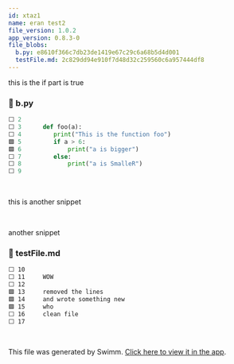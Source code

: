 ```yaml
---
id: xtaz1
name: eran test2
file_version: 1.0.2
app_version: 0.8.3-0
file_blobs:
  b.py: e8610f366c7db23de1419e67c29c6a68b5d4d001
  testFile.md: 2c829dd94e910f7d48d32c259560c6a957444df8
---
```


this is the if part is true
<!-- NOTE-swimm-snippet: the lines below link your snippet to Swimm -->
### 📄 b.py
```python
⬜ 2      
⬜ 3      def foo(a):
⬜ 4      	print("This is the function foo")
🟩 5      	if a > 6:
🟩 6      		print("a is bigger")
⬜ 7      	else:
⬜ 8      		print("a is SmalleR")
⬜ 9      
```

<br/>

this is another snippet

<br/>

another snippet
<!-- NOTE-swimm-snippet: the lines below link your snippet to Swimm -->
### 📄 testFile.md
```markdown
⬜ 10     
⬜ 11     WOW
⬜ 12     
🟩 13     removed the lines
🟩 14     and wrote something new
🟩 15     who
⬜ 16     clean file
⬜ 17     
```

<br/>

This file was generated by Swimm. [Click here to view it in the app](https://swimm-web-app.web.app/repos/Z2l0aHViJTNBJTNBdGVzdC1naXRodWItYXBwJTNBJTNBc3dpbW1pbw==/docs/xtaz1).